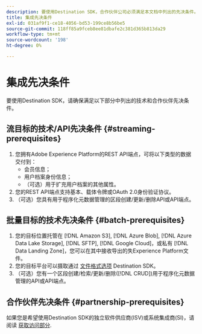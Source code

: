 ```yaml
---
description: 要使用Destination SDK，合作伙伴公司必须满足本文档中列出的先决条件。
title: 集成先决条件
exl-id: 031af9f1-ce18-4056-bd53-199ce8b56be5
source-git-commit: 118ff85a9fceb8ee81dbafe2c381d365b813da29
workflow-type: tm+mt
source-wordcount: '198'
ht-degree: 0%

---
```


# 集成先决条件

要使用Destination SDK，请确保满足以下部分中列出的技术和合作伙伴先决条件。

## 流目标的技术/API先决条件 {#streaming-prerequisites}

1. 您拥有Adobe Experience Platform的REST API端点，可将以下类型的数据交付到：
   * 会员信息；
   * 用户档案身份信息；
   * （可选）用于扩充用户档案的其他属性。
2. 您的REST API端点支持基本、载体令牌或OAuth 2.0身份验证协议。
3. （可选）您具有用于程序化元数据管理的区段创建/更新/删除API或API端点。

## 批量目标的技术先决条件 {#batch-prerequisites}

1. 您的目标位置托管在 [!DNL Amazon S3], [!DNL Azure Blob], [!DNL Azure Data Lake Storage], [!DNL SFTP], [!DNL Google Cloud]，或私有 [!DNL Data Landing Zone]，您可以在其中接收导出的失Experience Platform文件。
2. 您的目标平台可以摄取通过 [文件格式选项](functionality/destination-server/file-formatting.md) Destination SDK。
3. （可选）您有一个区段创建/检索/更新/删除([!DNL CRUD])用于程序化元数据管理的API或API端点。

## 合作伙伴先决条件 {#partnership-prerequisites}

如果您是希望使用Destination SDK的独立软件供应商(ISV)或系统集成商(SI)，请阅读 [获取访问部分](overview.md#get-access).

